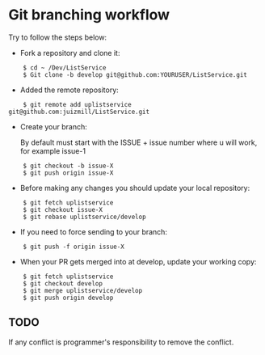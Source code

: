 Git branching workflow
======================

Try to follow the steps below:

- Fork a repository and clone it:

```
	$ cd ~ /Dev/ListService
	$ Git clone -b develop git@github.com:YOURUSER/ListService.git
```

- Added the remote repository:

```
	$ git remote add uplistservice git@github.com:juizmill/ListService.git
```

- Create your branch:

	By default must start with the ISSUE + issue number where u will work, for example issue-1


```
	$ git checkout -b issue-X
	$ git push origin issue-X
```

- Before making any changes you should update your local repository:

```
	$ git fetch uplistservice
	$ git checkout issue-X
	$ git rebase uplistservice/develop
```

- If you need to force sending to your branch:

```
	$ git push -f origin issue-X
```

- When your PR gets merged into at develop, update your working copy:

```
	$ git fetch uplistservice
	$ git checkout develop
	$ git merge uplistservice/develop
	$ git push origin develop
```

TODO
----

If any conflict is programmer's responsibility to remove the conflict.
